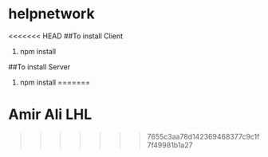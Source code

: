 # helpnetwork

<<<<<<< HEAD
##To install Client

1. npm install

##To install Server

1. npm install
=======
# Amir Ali LHL
>>>>>>> 7655c3aa78d142369468377c9c1f7f49981b1a27
